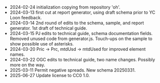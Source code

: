* 2024-02-24 initialization copying from repository 'oh'.
* 2024-03-13 first cut at report generator, using draft schema prior to YC Loon feedback.
* 2024-03-14 2nd round of edits to the schema, sample, and report generator.  1st draft of technical guide.
* 2024-03-15 PJ edits to technical guide, schema documentation fields.  Removed unused code from generator.js.  Touch-ups on the sample to show possible use of asterisks.
* 2024-03-20 Pric -> Prc, mtdUsd -> mtdUsed for improved element names.
* 2024-03-22 OGC edits to technical guide, two name changes.  Possibly more on the way.
* 2025-03-11 Permit negative spreads.  New schema 20250331.
* 2025-06-27 Update license to CC0 1.0.
